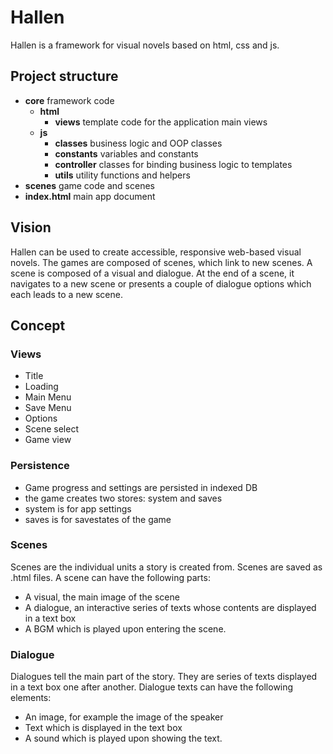 # Hallen

Hallen is a framework for visual novels based on html, css and js.

## Project structure

- **core** framework code
  - **html**
    - **views** template code for the application main views
  - **js**
    - **classes** business logic and OOP classes
    - **constants** variables and constants
    - **controller** classes for binding business logic to templates
    - **utils** utility functions and helpers
- **scenes** game code and scenes
- **index.html** main app document

## Vision

Hallen can be used to create accessible, responsive web-based visual novels.
The games are composed of scenes, which link to new scenes. A scene is composed of a visual and dialogue. At the end of a scene, it navigates to a new scene or presents a couple of dialogue options which each leads to a new scene.

## Concept

### Views

- Title
- Loading
- Main Menu
- Save Menu
- Options
- Scene select
- Game view

### Persistence

- Game progress and settings are persisted in indexed DB
- the game creates two stores: system and saves
- system is for app settings
- saves is for savestates of the game

### Scenes

Scenes are the individual units a story is created from. Scenes are saved as .html files.
A scene can have the following parts:

- A visual, the main image of the scene
- A dialogue, an interactive series of texts whose contents are displayed in a text box
- A BGM which is played upon entering the scene.

### Dialogue

Dialogues tell the main part of the story. They are series of texts displayed in a text box one after another.
Dialogue texts can have the following elements:

- An image, for example the image of the speaker
- Text which is displayed in the text box
- A sound which is played upon showing the text.
